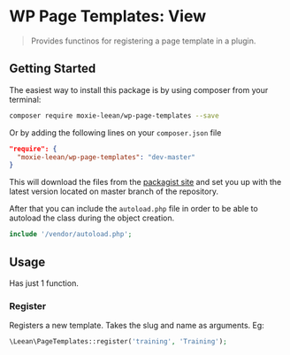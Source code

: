 # WP Page Templates: View

> Provides functinos for registering a page template in a plugin.


## Getting Started

The easiest way to install this package is by using composer from your terminal:

```bash
composer require moxie-leean/wp-page-templates --save
```

Or by adding the following lines on your `composer.json` file

```json
"require": {
  "moxie-leean/wp-page-templates": "dev-master"
}
```

This will download the files from the [packagist site](https://packagist.org/packages/moxie-leean/wp-page-templates) 
and set you up with the latest version located on master branch of the repository. 

After that you can include the `autoload.php` file in order to
be able to autoload the class during the object creation.

```php
include '/vendor/autoload.php';
```

## Usage

Has just 1 function.

### Register

Registers a new template. Takes the slug and name as arguments. Eg:

```php
\Leean\PageTemplates::register('training', 'Training');
```
